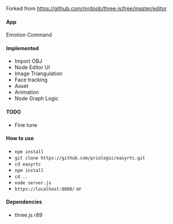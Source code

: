 Forked from https://github.com/mrdoob/three.js/tree/master/editor

#### App

Emotion Command

#### Implemented

* Import OBJ
* Node Editor UI
* Image Triangulation
* Face tracking
* Asset
* Animation
* Node Graph Logic

#### TODO

* Fine tune

#### How to use

* `npm install`
* `git clone https://github.com/priologic/easyrtc.git`
* `cd easyrtc`
* `npm install`
* `cd ..`
* `node server.js`
* `https://localhost:8080/` or 

#### Dependencies

* three.js r89
